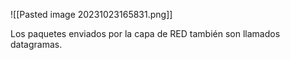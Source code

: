 ![[Pasted image 20231023165831.png]]

Los paquetes enviados por la capa de RED también son llamados datagramas.